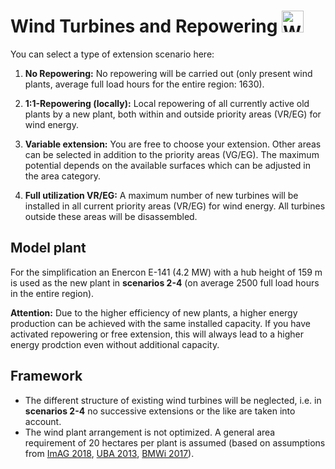 # Wind Turbines and Repowering <img src="../../static/stemp_abw/img/energy_icons/Stromerzeuger_Windenergieanlage.svg" alt="WEA" width="35">

You can select a type of extension scenario here:

1. **No Repowering:** No repowering will be carried out (only present wind plants, average full load hours for the entire region: 1630).

2. **1:1-Repowering (locally):** Local repowering of all currently active old plants by a new plant, both within and outside priority areas (VR/EG) for wind energy. 

3. **Variable extension:** You are free to choose your extension. Other areas can be selected in addition to the priority areas (VG/EG). The maximum potential depends on the available surfaces which can be adjusted in the area category.

4. **Full utilization VR/EG:** A maximum number of new turbines will be installed in all current priority areas (VR/EG) for wind energy. All turbines outside these areas will be disassembled. 

## Model plant

For the simplification an Enercon E-141 (4.2 MW) with a hub height of 159 m is used as the new plant in **scenarios 2-4**
(on average 2500 full load hours in the entire region).

**Attention:** Due to the higher efficiency of new plants, a higher energy production can be achieved with the same installed capacity. If you have activated repowering or free extension, this will always lead to a higher energy prodction even without additional capacity.

## Framework

- The different structure of existing wind turbines will be neglected, i.e. in **scenarios 2-4** no successive extensions or the like are taken into account.
- The wind plant arrangement is not optimized. A general area requirement of 20 hectares per plant is assumed (based on assumptions from
<a href="https://mlv.sachsen-anhalt.de/fileadmin/Bibliothek/Politik_und_Verwaltung/MLV/MLV/Service/Publikationen/Abschlussbericht-Repowering-2018.pdf" target="_blank">ImAG 2018</a>, 
<a href="https://www.umweltbundesamt.de/sites/default/files/medien/378/publikationen/potenzial_der_windenergie.pdf" target="_blank">UBA 2013</a>,
<a href="https://www.bmwi.de/Redaktion/DE/Downloads/B/berichtsmodul-2-modelle-und-modellverbund.pdf" target="_blank">BMWi 2017</a>).
